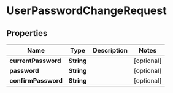 
# UserPasswordChangeRequest

## Properties
Name | Type | Description | Notes
------------ | ------------- | ------------- | -------------
**currentPassword** | **String** |  |  [optional]
**password** | **String** |  |  [optional]
**confirmPassword** | **String** |  |  [optional]




